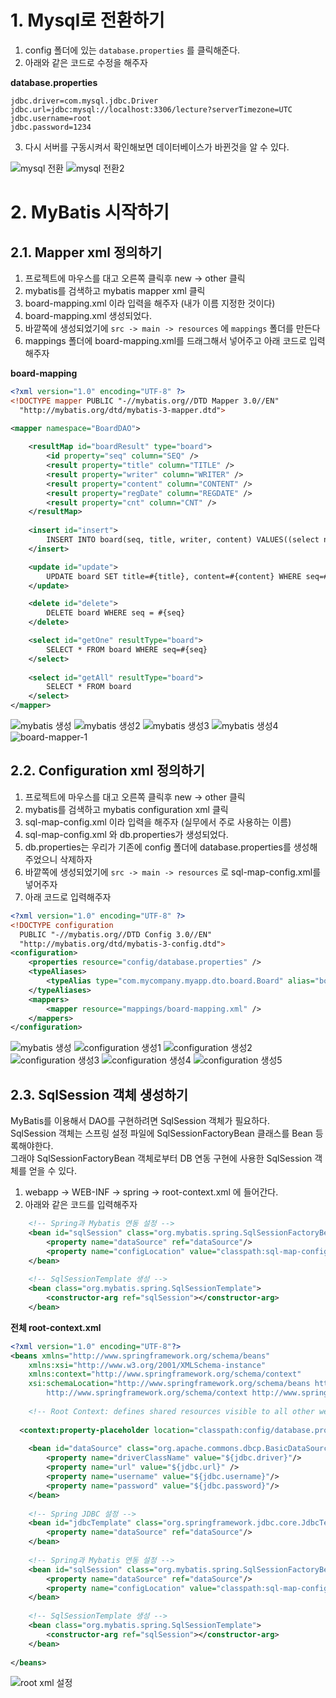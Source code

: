 # 1. Mysql로 전환하기  
      
1. config 폴더에 있는 ```database.properties``` 를 클릭해준다.         
2. 아래와 같은 코드로 수정을 해주자     
       
**database.properties**    
```   
jdbc.driver=com.mysql.jdbc.Driver
jdbc.url=jdbc:mysql://localhost:3306/lecture?serverTimezone=UTC
jdbc.username=root
jdbc.password=1234
```
3. 다시 서버를 구동시켜서 확인해보면 데이터베이스가 바뀐것을 알 수 있다.       
       
![mysql 전환](https://user-images.githubusercontent.com/50267433/84229450-88c4e980-ab24-11ea-930d-80a0fd7f4040.PNG)
![mysql 전환2](https://user-images.githubusercontent.com/50267433/84229479-a72ae500-ab24-11ea-92d2-e0f5a80abc2e.PNG)

# 2. MyBatis 시작하기    
## 2.1. Mapper xml 정의하기  
1. 프로젝트에 마우스를 대고 오른쪽 클릭후 new -> other 클릭  
2. mybatis를 검색하고 mybatis mapper xml 클릭 
3. board-mapping.xml 이라 입력을 해주자 (내가 이름 지정한 것이다)   
4. board-mapping.xml 생성되었다.   
5. 바깥쪽에 생성되었기에 ```src -> main -> resources``` 에 ```mappings``` 폴더를 만든다
6. mappings 폴더에 board-mapping.xml를 드래그해서 넣어주고 아래 코드로 입력해주자    
    
**board-mapping**
```xml
<?xml version="1.0" encoding="UTF-8" ?>
<!DOCTYPE mapper PUBLIC "-//mybatis.org//DTD Mapper 3.0//EN"
  "http://mybatis.org/dtd/mybatis-3-mapper.dtd">

<mapper namespace="BoardDAO">
	
	<resultMap id="boardResult" type="board">
		<id property="seq" column="SEQ" />
		<result property="title" column="TITLE" />
		<result property="writer" column="WRITER" />
		<result property="content" column="CONTENT" />
		<result property="regDate" column="REGDATE" />
		<result property="cnt" column="CNT" />
	</resultMap>
	
	<insert id="insert">
		INSERT INTO board(seq, title, writer, content) VALUES((select nvl(max(seq), 0)+1 from board),#{title},#{writer},#{content})
	</insert>

	<update id="update">
		UPDATE board SET title=#{title}, content=#{content} WHERE seq=#{seq}
	</update>

	<delete id="delete">
		DELETE board WHERE seq = #{seq}
	</delete>

	<select id="getOne" resultType="board">
		SELECT * FROM board WHERE seq=#{seq}
	</select>
		
	<select id="getAll" resultType="board">
		SELECT * FROM board
	</select>
</mapper>
```
![mybatis 생성](https://user-images.githubusercontent.com/50267433/84231084-52896900-ab28-11ea-9d47-f11fd6c1b307.png)
![mybatis 생성2](https://user-images.githubusercontent.com/50267433/84231094-587f4a00-ab28-11ea-9055-f56b3e7b3b92.PNG)
![mybatis 생성3](https://user-images.githubusercontent.com/50267433/84231117-6208b200-ab28-11ea-8c46-ec3ec6393511.PNG)
![mybatis 생성4](https://user-images.githubusercontent.com/50267433/84231649-8e70fe00-ab29-11ea-8edc-1e614d77aee5.PNG)
![board-mapper-1](https://user-images.githubusercontent.com/50267433/84234308-f249f580-ab2e-11ea-8c76-a43ba9ec3f0d.PNG)

## 2.2. Configuration xml 정의하기    

1. 프로젝트에 마우스를 대고 오른쪽 클릭후 new -> other 클릭  
2. mybatis를 검색하고 mybatis configuration xml 클릭 
3. sql-map-config.xml 이라 입력을 해주자 (실무에서 주로 사용하는 이름)   
4. sql-map-config.xml 와 db.properties가 생성되었다.
5. db.properties는 우리가 기존에 config 폴더에 database.properties를 생성해주었으니 삭제하자  
6. 바깥쪽에 생성되었기에 ```src -> main -> resources``` 로 sql-map-config.xml를 넣어주자  
7. 아래 코드로 입력해주자    
    
```xml   
<?xml version="1.0" encoding="UTF-8" ?>
<!DOCTYPE configuration
  PUBLIC "-//mybatis.org//DTD Config 3.0//EN"
  "http://mybatis.org/dtd/mybatis-3-config.dtd">
<configuration>
	<properties resource="config/database.properties" />
	<typeAliases>
		<typeAlias type="com.mycompany.myapp.dto.board.Board" alias="board"></typeAlias>
	</typeAliases>
	<mappers>
		<mapper resource="mappings/board-mapping.xml" />
	</mappers>
</configuration>
```
![mybatis 생성](https://user-images.githubusercontent.com/50267433/84231084-52896900-ab28-11ea-9d47-f11fd6c1b307.png)
![configuration 생성1](https://user-images.githubusercontent.com/50267433/84232578-8b770d00-ab2b-11ea-90a9-5965613c8400.PNG)
![configuration 생성2](https://user-images.githubusercontent.com/50267433/84232586-8fa32a80-ab2b-11ea-8f5c-ada2a87e6c23.PNG)
![configuration 생성3](https://user-images.githubusercontent.com/50267433/84232597-9467de80-ab2b-11ea-9ccd-977c17516e18.PNG)
![configuration 생성4](https://user-images.githubusercontent.com/50267433/84232604-992c9280-ab2b-11ea-8cc5-fee2b92c1f64.PNG)
![configuration 생성5](https://user-images.githubusercontent.com/50267433/84232610-9d58b000-ab2b-11ea-93a1-998453312bb6.PNG)

## 2.3. SqlSession 객체 생성하기 
MyBatis를 이용해서 DAO를 구현하려면 SqlSession 객체가 필요하다.        
SqlSession 객체는 스프링 설정 파일에 SqlSessionFactoryBean 클래스를 Bean 등록해야한다.       
그래야 SqlSessionFactoryBean 객체로부터 DB 연동 구현에 사용한 SqlSession 객체를 얻을 수 있다.      

1. webapp -> WEB-INF -> spring -> root-context.xml 에 들어간다.
2. 아래와 같은 코드를 입력해주자  

```xml
	<!-- Spring과 Mybatis 연동 설정 -->
	<bean id="sqlSession" class="org.mybatis.spring.SqlSessionFactoryBean">
		<property name="dataSource" ref="dataSource"/>
		<property name="configLocation" value="classpath:sql-map-config.xml" />
	</bean>
	
	<!-- SqlSessionTemplate 생성 -->
	<bean class="org.mybatis.spring.SqlSessionTemplate">
		<constructor-arg ref="sqlSession"></constructor-arg>
	</bean>
```

**전체 root-context.xml**
```xml
<?xml version="1.0" encoding="UTF-8"?>
<beans xmlns="http://www.springframework.org/schema/beans"
	xmlns:xsi="http://www.w3.org/2001/XMLSchema-instance"
	xmlns:context="http://www.springframework.org/schema/context"
	xsi:schemaLocation="http://www.springframework.org/schema/beans https://www.springframework.org/schema/beans/spring-beans.xsd
		http://www.springframework.org/schema/context http://www.springframework.org/schema/context/spring-context-4.3.xsd">
	
	<!-- Root Context: defines shared resources visible to all other web components -->
	
  <context:property-placeholder location="classpath:config/database.properties"/>
  
    <bean id="dataSource" class="org.apache.commons.dbcp.BasicDataSource" destroy-method="close">
		<property name="driverClassName" value="${jdbc.driver}"/>
		<property name="url" value="${jdbc.url}" />
		<property name="username" value="${jdbc.username}"/>
		<property name="password" value="${jdbc.password}"/>
	</bean>
	
	<!-- Spring JDBC 설정 -->
	<bean id="jdbcTemplate" class="org.springframework.jdbc.core.JdbcTemplate">
		<property name="dataSource" ref="dataSource"/>
	</bean>	
	
	<!-- Spring과 Mybatis 연동 설정 -->
	<bean id="sqlSession" class="org.mybatis.spring.SqlSessionFactoryBean">
		<property name="dataSource" ref="dataSource"/>
		<property name="configLocation" value="classpath:sql-map-config.xml" />
	</bean>
	
	<!-- SqlSessionTemplate 생성 -->
	<bean class="org.mybatis.spring.SqlSessionTemplate">
		<constructor-arg ref="sqlSession"></constructor-arg>
	</bean>
		
</beans>
```
![root xml 설정](https://user-images.githubusercontent.com/50267433/84234384-20c7d080-ab2f-11ea-9755-7acb5c2e3d3f.PNG)


